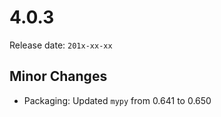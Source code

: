 # 4.0.3

Release date: `201x-xx-xx`

## Minor Changes

- Packaging: Updated `mypy` from 0.641 to 0.650
